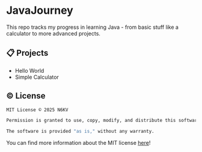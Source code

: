 # JavaJourney
This repo tracks my progress in learning Java - from basic stuff like a calculator to more advanced projects.

## 📋 Projects
- Hello World
- Simple Calculator

## ©️ License
```bash
MIT License © 2025 N6KV

Permission is granted to use, copy, modify, and distribute this software freely, with the copyright notice included.

The software is provided "as is," without any warranty.
```
You can find more information about the MIT license [here](https://github.com/N6KV/JavaJourney/blob/main/LICENSE)!